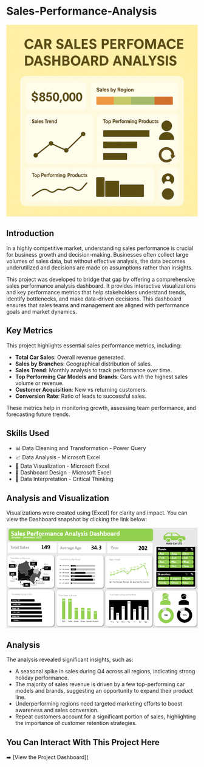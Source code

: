 # Sales-Performance-Analysis

![Sales Dashboard Preview](https://github.com/O-mahhhh/Sales-Performance-Analysis/blob/main/b96b44dd-0454-4023-92dd-400af30bd6ce.png)

## Introduction

In a highly competitive market, understanding sales performance is crucial for business growth and decision-making. Businesses often collect large volumes of sales data, but without effective analysis, the data becomes underutilized and decisions are made on assumptions rather than insights.

This project was developed to bridge that gap by offering a comprehensive sales performance analysis dashboard. It provides interactive visualizations and key performance metrics that help stakeholders understand trends, identify bottlenecks, and make data-driven decisions. This dashboard ensures that sales teams and management are aligned with performance goals and market dynamics.

## Key Metrics

This project highlights essential sales performance metrics, including:

- **Total Car Sales**: Overall revenue generated.
- **Sales by Branches**: Geographical distribution of sales.
- **Sales Trend**: Monthly analysis to track performance over time.
- **Top Performing Car Models and Brands**: Cars with the highest sales volume or revenue.
- **Customer Acquisition**: New vs returning customers.
- **Conversion Rate**: Ratio of leads to successful sales.

These metrics help in monitoring growth, assessing team performance, and forecasting future trends.

## Skills Used

- 📊 Data Cleaning and Transformation - Power Query 
- 📈 Data Analysis - Microsoft Excel
- 📌 Data Visualization - Microsoft Excel
- 🧩 Dashboard Design - Microsoft Excel  
- 📂 Data Interpretation - Critical Thinking

## Analysis and Visualization

Visualizations were created using [Excel] for clarity and impact. You can view the Dashboard snapshot by clicking the link below:

![Dashboard Screenshot](https://github.com/O-mahhhh/Sales-Performance-Analysis/blob/main/AutoCar%20Sales%20Dashboard.png)

## Analysis

The analysis revealed significant insights, such as:

- A seasonal spike in sales during Q4 across all regions, indicating strong holiday performance.
- The majority of sales revenue is driven by a few top-performing car models and brands, suggesting an opportunity to expand their product line.
- Underperforming regions need targeted marketing efforts to boost awareness and sales conversion.
- Repeat customers account for a significant portion of sales, highlighting the importance of customer retention strategies.

## You Can Interact With This Project Here

➡️ [View the Project Dashboard](
